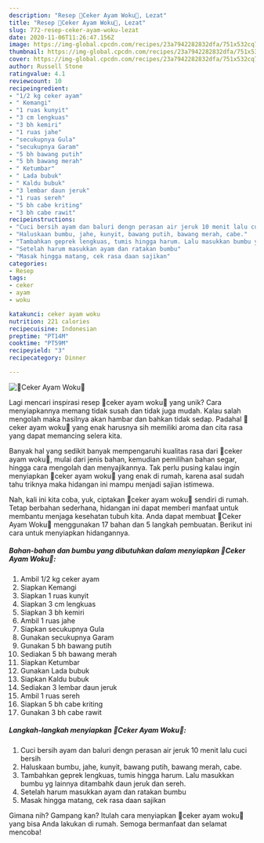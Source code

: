 ```yaml
---
description: "Resep 🐥Ceker Ayam Woku🐥, Lezat"
title: "Resep 🐥Ceker Ayam Woku🐥, Lezat"
slug: 772-resep-ceker-ayam-woku-lezat
date: 2020-11-06T11:26:47.156Z
image: https://img-global.cpcdn.com/recipes/23a7942282832dfa/751x532cq70/🐥ceker-ayam-woku🐥-foto-resep-utama.jpg
thumbnail: https://img-global.cpcdn.com/recipes/23a7942282832dfa/751x532cq70/🐥ceker-ayam-woku🐥-foto-resep-utama.jpg
cover: https://img-global.cpcdn.com/recipes/23a7942282832dfa/751x532cq70/🐥ceker-ayam-woku🐥-foto-resep-utama.jpg
author: Russell Stone
ratingvalue: 4.1
reviewcount: 10
recipeingredient:
- "1/2 kg ceker ayam"
- " Kemangi"
- "1 ruas kunyit"
- "3 cm lengkuas"
- "3 bh kemiri"
- "1 ruas jahe"
- "secukupnya Gula"
- "secukupnya Garam"
- "5 bh bawang putih"
- "5 bh bawang merah"
- " Ketumbar"
- " Lada bubuk"
- " Kaldu bubuk"
- "3 lembar daun jeruk"
- "1 ruas sereh"
- "5 bh cabe kriting"
- "3 bh cabe rawit"
recipeinstructions:
- "Cuci bersih ayam dan baluri dengn perasan air jeruk 10 menit lalu cuci bersih"
- "Haluskaan bumbu, jahe, kunyit, bawang putih, bawang merah, cabe."
- "Tambahkan geprek lengkuas, tumis hingga harum. Lalu masukkan bumbu yg lainnya ditambahk daun jeruk dan sereh."
- "Setelah harum masukkan ayam dan ratakan bumbu"
- "Masak hingga matang, cek rasa daan sajikan"
categories:
- Resep
tags:
- ceker
- ayam
- woku

katakunci: ceker ayam woku 
nutrition: 221 calories
recipecuisine: Indonesian
preptime: "PT14M"
cooktime: "PT59M"
recipeyield: "3"
recipecategory: Dinner

---
```



![🐥Ceker Ayam Woku🐥](https://img-global.cpcdn.com/recipes/23a7942282832dfa/751x532cq70/🐥ceker-ayam-woku🐥-foto-resep-utama.jpg)

Lagi mencari inspirasi resep 🐥ceker ayam woku🐥 yang unik? Cara menyiapkannya memang tidak susah dan tidak juga mudah. Kalau salah mengolah maka hasilnya akan hambar dan bahkan tidak sedap. Padahal 🐥ceker ayam woku🐥 yang enak harusnya sih memiliki aroma dan cita rasa yang dapat memancing selera kita.

Banyak hal yang sedikit banyak mempengaruhi kualitas rasa dari 🐥ceker ayam woku🐥, mulai dari jenis bahan, kemudian pemilihan bahan segar, hingga cara mengolah dan menyajikannya. Tak perlu pusing kalau ingin menyiapkan 🐥ceker ayam woku🐥 yang enak di rumah, karena asal sudah tahu triknya maka hidangan ini mampu menjadi sajian istimewa.




Nah, kali ini kita coba, yuk, ciptakan 🐥ceker ayam woku🐥 sendiri di rumah. Tetap berbahan sederhana, hidangan ini dapat memberi manfaat untuk membantu menjaga kesehatan tubuh kita. Anda dapat membuat 🐥Ceker Ayam Woku🐥 menggunakan 17 bahan dan 5 langkah pembuatan. Berikut ini cara untuk menyiapkan hidangannya.

<!--inarticleads1-->

##### Bahan-bahan dan bumbu yang dibutuhkan dalam menyiapkan 🐥Ceker Ayam Woku🐥:

1. Ambil 1/2 kg ceker ayam
1. Siapkan  Kemangi
1. Siapkan 1 ruas kunyit
1. Siapkan 3 cm lengkuas
1. Siapkan 3 bh kemiri
1. Ambil 1 ruas jahe
1. Siapkan secukupnya Gula
1. Gunakan secukupnya Garam
1. Gunakan 5 bh bawang putih
1. Sediakan 5 bh bawang merah
1. Siapkan  Ketumbar
1. Gunakan  Lada bubuk
1. Siapkan  Kaldu bubuk
1. Sediakan 3 lembar daun jeruk
1. Ambil 1 ruas sereh
1. Siapkan 5 bh cabe kriting
1. Gunakan 3 bh cabe rawit




<!--inarticleads2-->

##### Langkah-langkah menyiapkan 🐥Ceker Ayam Woku🐥:

1. Cuci bersih ayam dan baluri dengn perasan air jeruk 10 menit lalu cuci bersih
1. Haluskaan bumbu, jahe, kunyit, bawang putih, bawang merah, cabe.
1. Tambahkan geprek lengkuas, tumis hingga harum. Lalu masukkan bumbu yg lainnya ditambahk daun jeruk dan sereh.
1. Setelah harum masukkan ayam dan ratakan bumbu
1. Masak hingga matang, cek rasa daan sajikan




Gimana nih? Gampang kan? Itulah cara menyiapkan 🐥ceker ayam woku🐥 yang bisa Anda lakukan di rumah. Semoga bermanfaat dan selamat mencoba!
